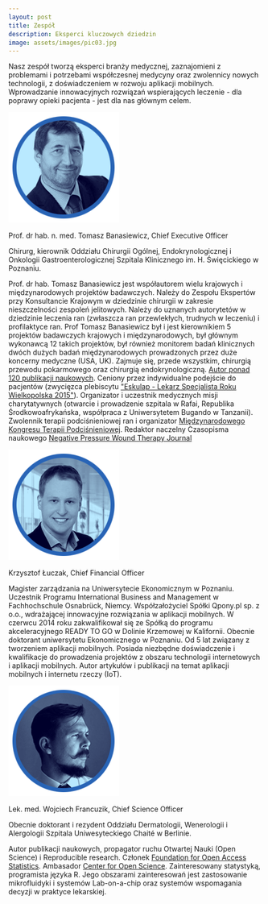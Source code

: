 ```yaml
---
layout: post
title: Zespół
description: Eksperci kluczowych dziedzin
image: assets/images/pic03.jpg
---
```


Nasz zespół tworzą eksperci branży medycznej, zaznajomieni z problemami i potrzebami współczesnej medycyny oraz zwolennicy nowych technologii, z doświadczeniem w rozwoju aplikacji mobilnych. Wprowadzanie innowacyjnych rozwiązań wspierających leczenie - dla poprawy opieki pacjenta - jest dla nas głównym celem.


![TBanasiewicz](/assets/images/tb.png)

Prof. dr hab. n. med. Tomasz Banasiewicz, Chief Executive Officer

Chirurg, kierownik Oddziału Chirurgii Ogólnej, Endokrynologicznej i Onkologii Gastroenterologicznej Szpitala Klinicznego im. H. Święcickiego w Poznaniu.

Prof. dr hab. Tomasz Banasiewicz jest współautorem wielu krajowych i międzynarodowych projektów badawczych. Należy do Zespołu Ekspertów przy Konsultancie Krajowym w dziedzinie chirurgii w zakresie nieszczelności zespoleń jelitowych. Należy do uznanych autorytetów w dziedzinie leczenia ran (zwłaszcza ran przewlekłych, trudnych w leczeniu) i profilaktyce ran. Prof Tomasz Banasiewicz był i jest kierownikiem 5 projektów badawczych krajowych i międzynarodowych, był głównym wykonawcą 12 takich projektów, był również monitorem badań klinicznych dwóch dużych badań międzynarodowych prowadzonych przez duże koncerny medyczne (USA, UK). Zajmuje się, przede wszystkim, chirurgią przewodu pokarmowego oraz chirurgią endokrynologiczną. [Autor ponad 120 publikacji naukowych](https://www.researchgate.net/profile/Tomasz_Banasiewicz). Ceniony przez indywidualne podejście do pacjentów (zwycięzca plebiscytu ["Eskulap - Lekarz Specjalista Roku Wielkopolska 2015"](http://www.gloswielkopolski.pl/plebiscyt/wyniki/eskulap-lekarz-specjalista-roku-wielkopolska-2015,30596,t,id.html)). Organizator i uczestnik medycznych misji charytatywnych (otwarcie i prowadzenie szpitala w Rafai, Republika Środkowoafrykańska, współpraca z Uniwersytetem Bugando w Tanzanii). Zwolennik terapii podciśnieniowej ran i organizator [Międzynarodowego Kongresu Terapii Podciśnieniowej](http://www.termedia.pl/Konferencje?o_konferencji&e=592&p=4063). Redaktor naczelny Czasopisma naukowego [Negative Pressure Wound Therapy Journal](npwtj.com)


![KLuczak](/assets/images/kl.png)

Krzysztof Łuczak, Chief Financial Officer

Magister zarządzania na Uniwersytecie Ekonomicznym w Poznaniu. Uczestnik Programu International Business and Management w Fachhochschule Osnabrück, Niemcy. Współzałożyciel Spółki Qpony.pl sp. z o.o., wdrażającej innowacyjne rozwiązania w aplikacji mobilnych. W czerwcu 2014 roku zakwalifikował się ze Spółką do programu akceleracyjnego READY TO GO w Dolinie Krzemowej w Kalifornii. Obecnie doktorant uniwersytetu Ekonomicznego w Poznaniu. Od 5 lat związany z tworzeniem aplikacji mobilnych. Posiada niezbędne doświadczenie i kwalifikacje do prowadzenia projektów z obszaru technologii internetowych i aplikacji mobilnych. Autor artykułów i publikacji na temat aplikacji  mobilnych i internetu rzeczy (IoT).

![WFrancuzik](/assets/images/wf.png)

Lek. med. Wojciech Francuzik, Chief Science Officer

Obecnie doktorant i rezydent Oddziału Dermatologii, Wenerologii i Alergologii Szpitala Uniwesyteckiego Chaité w Berlinie.   

Autor publikacji naukowych, propagator ruchu Otwartej Nauki (Open Science) i Reproducible research. Członek [Foundation for Open Access Statistics](http://www.foastat.org/). Ambasador [Center for Open Science](https://cos.io/). Zainteresowany statystyką, programista języka R. Jego obszarami zainteresowań jest zastosowanie mikrofluidyki i systemów Lab-on-a-chip oraz systemów wspomagania decyzji w praktyce lekarskiej.
